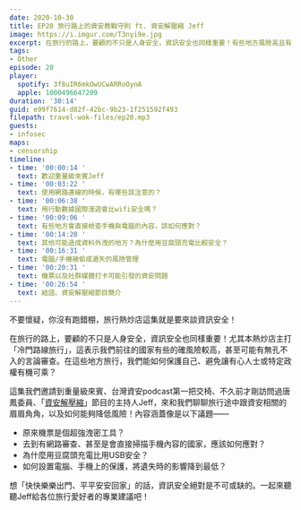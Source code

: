 ```yaml
---
date: 2020-10-30
title: EP20 旅行路上的資安教戰守則 ft. 資安解壓縮 Jeff
image: https://i.imgur.com/T3nyi9e.jpg
excerpt: 在旅行的路上，要顧的不只是人身安全，資訊安全也同樣重要！有些地方風險高且有言論審查，這時我們可以如何保護自己的隱私？這集我們邀請到重量級來賓、台灣資安podcast第一把交椅、「資安解壓縮」節目的主持人Jeff，來和我們聊聊旅行途中跟資安相關的眉眉角角，以及如何能夠降低風險。一起來聽聽Jeff給各位旅行愛好者的專業建議吧！
tags:
- Other
episode: 20
player:
  spotify: 3f8uIR6mkOwUCwARRoOynA
  apple: 1000496647209
duration: '30:14'
guid: e99f7614-d82f-42bc-9b23-1f251592f493
filepath: travel-wok-files/ep20.mp3
guests:
- infosec
maps:
- censorship
timeline:
- time: '00:00:14 '
  text: 歡迎重量級來賓Jeff
- time: '00:03:22 '
  text: 使用網路連線的時候，有哪些該注意的？
- time: '00:06:38 '
  text: 用行動數據國際漫遊會比wifi安全嗎？
- time: '00:09:06 '
  text: 有些地方會直接檢查手機與電腦的內容，該如何應對？
- time: '00:14:20 '
  text: 其他可能造成資料外洩的地方？為什麼用豆腐頭充電比較安全？
- time: '00:16:31 '
  text: 電腦/手機被偷或遺失的風險管理
- time: '00:20:31 '
  text: 機票以及社群媒體打卡可能引發的資安問題
- time: '00:26:54 '
  text: 結語、資安解壓縮節目簡介
---
```


不要懷疑，你沒有跑錯棚，旅行熱炒店這集就是要來談資訊安全！

在旅行的路上，要顧的不只是人身安全，資訊安全也同樣重要！尤其本熱炒店主打「冷門路線旅行」，這表示我們前往的國家有些的確風險較高，甚至可能有無孔不入的言論審查。在這些地方旅行，我們能如何保護自己、避免讓有心人士或特定政權有機可乘？

這集我們邀請到重量級來賓、台灣資安podcast第一把交椅、不久前才剛訪問過唐鳳委員、「[資安解壓縮](https://infosecdecompress.com/)」節目的主持人Jeff，來和我們聊聊旅行途中跟資安相關的眉眉角角，以及如何能夠降低風險！內容涵蓋像是以下議題——

* 原來機票是個超強洩密工具？
* 去到有網路審查、甚至是會直接掃描手機內容的國家，應該如何應對？
* 為什麼用豆腐頭充電比用USB安全？
* 如何設置電腦、手機上的保護，將遺失時的影響降到最低？

想「快快樂樂出門、平平安安回家」的話，資訊安全絕對是不可或缺的。一起來聽聽Jeff給各位旅行愛好者的專業建議吧！

